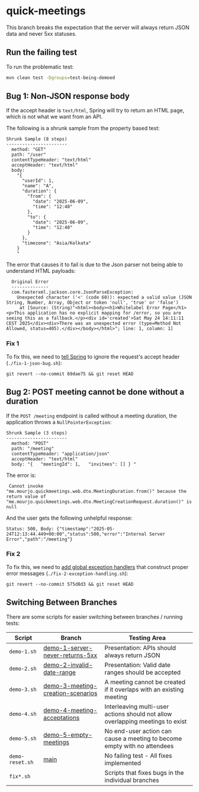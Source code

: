 # quick-meetings

This branch breaks the expectation that the server will always return JSON data and never 5xx
statuses.

## Run the failing test

To run the problematic test:

```bash
mvn clean test -Dgroups=test-being-demoed
```

## Bug 1: Non-JSON response body

If the accept header is `text/html`, Spring will try to return an HTML page, which is not what we
want from an API.

The following is a shrunk sample from the property based test:

```
Shrunk Sample (8 steps)
-----------------------
  method: "GET"
  path: "/user"
  contentTypeHeader: "text/html"
  acceptHeader: "text/html"
  body:
    "{
      "userId": 1,
      "name": "A",
      "duration": {
        "from": {
          "date": "2025-06-09",
          "time": "12:40"
        },
        "to": {
          "date": "2025-06-09",
          "time": "12:40"
        }
      },
      "timezone": "Asia/Kolkata"
    }
    "
```

The error that causes it to fail is due to the Json parser not being able to understand HTML
payloads:

```
  Original Error
  --------------
  com.fasterxml.jackson.core.JsonParseException:
    Unexpected character ('<' (code 60)): expected a valid value (JSON String, Number, Array, Object or token 'null', 'true' or 'false')
     at [Source: (String)"<html><body><h1>Whitelabel Error Page</h1><p>This application has no explicit mapping for /error, so you are seeing this as a fallback.</p><div id='created'>Sat May 24 14:11:11 CEST 2025</div><div>There was an unexpected error (type=Method Not Allowed, status=405).</div></body></html>"; line: 1, column: 1]
```

### Fix 1

To fix this, we need to [tell Spring](https://github.com/mourjo/quick-meetings/commit/69dae75b394a10e5bc45b75e22a1c4f3c287eb48) to ignore the request's accept header (`./fix-1-json-bug.sh`):

```
git revert --no-commit 69dae75 && git reset HEAD
```

## Bug 2: POST meeting cannot be done without a duration

If the `POST /meeting` endpoint is called without a meeting duration, the application throws a
`NullPointerException`:

```
Shrunk Sample (3 steps)
-----------------------
  method: "POST"
  path: "/meeting"
  contentTypeHeader: "application/json"
  acceptHeader: "text/html"
  body: "{   "meetingId": 1,   "invitees": [] } "
```

The error is:

```
 Cannot invoke "me.mourjo.quickmeetings.web.dto.MeetingDuration.from()" because the return value of "me.mourjo.quickmeetings.web.dto.MeetingCreationRequest.duration()" is null
```

And the user gets the following unhelpful response:

```
Status: 500, Body: {"timestamp":"2025-05-24T12:13:44.449+00:00","status":500,"error":"Internal Server Error","path":"/meeting"}
```

### Fix 2

To fix this, we need to [add global exception handlers](https://github.com/mourjo/quick-meetings/commit/575d8d390f35c0baa2984b56700f2f78a8f4cbbb) that construct proper error messages
(`./fix-2-exception-handling.sh`):

```
git revert --no-commit 575d8d3 && git reset HEAD
```

## Switching Between Branches

There are some scripts for easier switching between branches / running tests:

| Script            | Branch                                                                                                               | Testing Area                                                                   |
|-------------------|----------------------------------------------------------------------------------------------------------------------|--------------------------------------------------------------------------------|
| `demo-1.sh`     | [demo-1-server-never-returns-5xx](https://github.com/mourjo/quick-meetings/tree/demo-1-server-never-returns-5xx)     | Presentation: APIs should always return JSON                                   |
| `demo-2.sh`     | [demo-2-invalid-date-range](https://github.com/mourjo/quick-meetings/tree/demo-2-invalid-date-range)                 | Presentation: Valid date ranges should be accepted                             |
| `demo-3.sh`     | [demo-3-meeting-creation-scenarios](https://github.com/mourjo/quick-meetings/tree/demo-3-meeting-creation-scenarios) | A meeting cannot be created if it overlaps with an existing meeting            |
| `demo-4.sh`     | [demo-4-meeting-acceptations](https://github.com/mourjo/quick-meetings/tree/demo-4-meeting-acceptations)             | Interleaving multi-user actions should not allow overlapping meetings to exist |
| `demo-5.sh`     | [demo-5-empty-meetings](https://github.com/mourjo/quick-meetings/tree/demo-5-empty-meetings)                         | No end-user action can cause a meeting to become empty with no attendees       |
| `demo-reset.sh` | [main](https://github.com/mourjo/quick-meetings/)                                                                    | No failing test - All fixes implemented                                        |
| `fix*.sh`       |                                                                                                                      | Scripts that fixes bugs in the individual branches                             |
